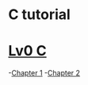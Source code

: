 # C tutorial 
# [Lv0 C](https://quick-tutorial.com/clang/knowc/)
-[Chapter 1](https://quick-tutorial.com/clang/knowc/chapter2/)
-[Chapter 2](https://quick-tutorial.com/clang/knowc/chapter2/)
